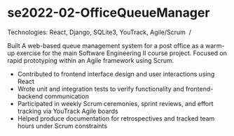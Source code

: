# se2022-02-OfficeQueueManager

Technologies: React, Django, SQLite3, YouTrack, Agile/Scrum 
/

Built A web-based queue management system for a post office as a warm-up exercise for the main Software Engineering II course project. Focused on rapid prototyping within an Agile framework using Scrum.
- Contributed to frontend interface design and user interactions using React
- Wrote unit and integration tests to verify functionality and frontend-backend communication
- Participated in weekly Scrum ceremonies, sprint reviews, and effort tracking via YouTrack Agile boards
- Helped produce documentation for retrospectives and tracked team hours under Scrum constraints

